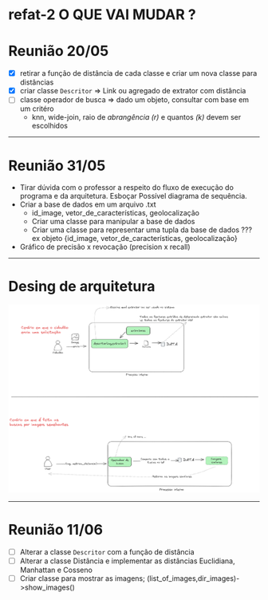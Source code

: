 # refat-2 O QUE VAI MUDAR ?

# Reunião 20/05  

- [x] retirar a função de distância de cada classe e criar um nova classe para distâncias
- [x] criar classe  `Descritor` => Link ou agregado de extrator com distância
- [ ] classe operador de busca => dado um objeto, consultar com base em um critéro
  - knn, wide-join, raio de _abrangência (r)_ e quantos _(k)_ devem ser escolhidos

___ 
# Reunião 31/05
- Tirar dúvida com o professor a respeito do fluxo de execução do programa e da arquitetura. Esboçar Possível diagrama de sequência.
- Criar a base de dados em um arquivo .txt
  - id_image, vetor_de_características, geolocalização
  - Criar uma classe para manipular a base de dados
  - Criar uma classe para representar uma tupla da base de dados ??? ex objeto {id_image, vetor_de_características, geolocalização} 
- Gráfico de precisão x revocação (precision x recall)

___ 

# Desing de arquitetura
![Design de como,até então, está implementado o sistema](arquitetura.png "fluxograma")


___

# Reunião 11/06
- [ ] Alterar  a classe `Descritor` com a função de distância
- [ ] Alterar a classe Distância e implementar as distâncias Euclidiana, Manhattan e Cosseno
- [ ] Criar classe para mostrar as imagens; (list_of_images,dir_images)->show_images()
